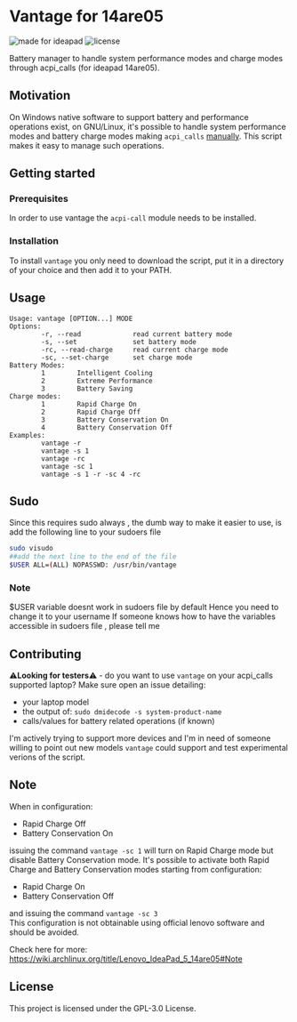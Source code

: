 # Vantage for 14are05

![made for ideapad](https://img.shields.io/badge/made%20for-ideapad-blue) ![license](https://img.shields.io/github/license/0xless/vantage)

Battery manager to handle system performance modes and charge modes through acpi_calls (for ideapad 14are05).

<!-- ![demo](img/demo.gif) -->

## Motivation

On Windows native software to support battery and performance operations exist, on GNU/Linux, it's possible to handle system performance modes and battery charge modes making `acpi_calls` [manually](https://wiki.archlinux.org/title/Lenovo_IdeaPad_5_14are05#Power_management). This script makes it easy to manage such operations.

## Getting started

### Prerequisites

In order to use vantage the `acpi-call` module needs to be installed.

### Installation

To install `vantage` you only need to download the script, put it in a directory of your choice and then add it to your PATH.

## Usage

```
Usage: vantage [OPTION...] MODE
Options:
        -r, --read             read current battery mode
        -s, --set              set battery mode
        -rc, --read-charge     read current charge mode
        -sc, --set-charge      set charge mode
Battery Modes:
        1        Intelligent Cooling
        2        Extreme Performance
        3        Battery Saving
Charge modes:
        1        Rapid Charge On
        2        Rapid Charge Off
        3        Battery Conservation On
        4        Battery Conservation Off
Examples:
        vantage -r
        vantage -s 1
        vantage -rc
        vantage -sc 1
        vantage -s 1 -r -sc 4 -rc
```

## Sudo

Since this requires sudo always , the dumb way to make it easier to use, is add the following line to your sudoers file

```sh
sudo visudo
##add the next line to the end of the file
$USER ALL=(ALL) NOPASSWD: /usr/bin/vantage
```

### Note

$USER variable doesnt work in sudoers file by default
Hence you need to change it to your username
If someone knows how to have the variables accessible in sudoers file , please tell me

## Contributing

⚠️**Looking for testers**⚠️ - do you want to use `vantage` on your acpi_calls supported laptop?
Make sure open an issue detailing:

- your laptop model
- the output of: `sudo dmidecode -s system-product-name`
- calls/values for battery related operations (if known)

I'm actively trying to support more devices and I'm in need of someone willing to point out new models `vantage` could support and test experimental verions of the script.

## Note

When in configuration:

- Rapid Charge Off
- Battery Conservation On

issuing the command `vantage -sc 1` will turn on Rapid Charge mode but disable Battery Conservation mode.
It's possible to activate both Rapid Charge and Battery Conservation modes starting from configuration:

- Rapid Charge On
- Battery Conservation Off

and issuing the command `vantage -sc 3`  
This configuration is not obtainable using official lenovo software and should be avoided.

Check here for more: https://wiki.archlinux.org/title/Lenovo_IdeaPad_5_14are05#Note

## License

This project is licensed under the GPL-3.0 License.
